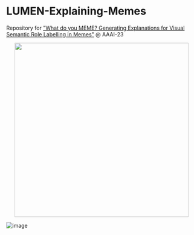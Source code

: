 # LUMEN-Explaining-Memes
Repository for <a href="https://arxiv.org/abs/2212.00715v1">"What do you MEME? Generating Explanations for Visual Semantic Role Labelling in Memes"</a> @ AAAI-23


<p align="center">
  <img width="460" src="https://user-images.githubusercontent.com/9869470/232623872-4369014c-4888-4284-bd38-301fe6f8a086.png">
</p>


![image](https://user-images.githubusercontent.com/9869470/204369062-4c9355f4-39c3-4daa-8c27-9734884b927a.png)

